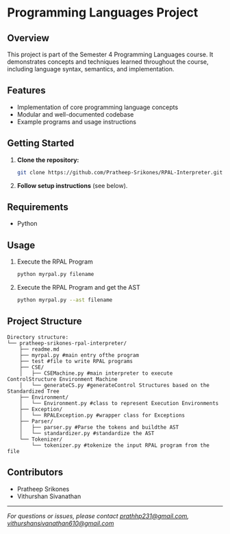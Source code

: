 # Programming Languages Project

## Overview

This project is part of the Semester 4 Programming Languages course. It demonstrates concepts and techniques learned throughout the course, including language syntax, semantics, and implementation.

## Features

- Implementation of core programming language concepts
- Modular and well-documented codebase
- Example programs and usage instructions

## Getting Started

1. **Clone the repository:**
    ```bash
    git clone https://github.com/Pratheep-Srikones/RPAL-Interpreter.git
    ```
3. **Follow setup instructions** (see below).

## Requirements

- Python

## Usage

1. Execute the RPAL Program
    ```bash
    python myrpal.py filename
    ```
2. Execute the RPAL Program and get the AST
    ```bash
    python myrpal.py --ast filename
    ```

## Project Structure

```
Directory structure:
└── pratheep-srikones-rpal-interpreter/
    ├── readme.md
    ├── myrpal.py #main entry ofthe program
    ├── test #file to write RPAL programs
    ├── CSE/
    │   ├── CSEMachine.py #main interpreter to execute ControlStructure Environment Machine
    │   └── generateCS.py #generateControl Structures based on the Standardized Tree
    ├── Environment/
    │   └── Environment.py #class to represent Execution Environments
    ├── Exception/
    │   └── RPALException.py #wrapper class for Exceptions
    ├── Parser/
    │   ├── parser.py #Parse the tokens and buildthe AST
    │   └── standardizer.py #standardize the AST
    └── Tokenizer/
        └── tokenizer.py #tokenize the input RPAL program from the file

```

## Contributors

- Pratheep Srikones
- Vithurshan Sivanathan


---

*For questions or issues, please contact prathhp231@gmail.com, vithurshansivanathan610@gmail.com*
